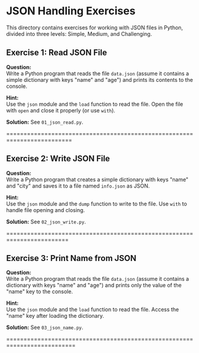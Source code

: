 # JSON Handling Exercises
This directory contains exercises for working with JSON files in Python, divided into three levels: Simple, Medium, and Challenging.

## Exercise 1: Read JSON File
**Question:**  
Write a Python program that reads the file `data.json` (assume it contains a simple dictionary with keys "name" and "age") and prints its contents to the console.

**Hint:**  
Use the `json` module and the `load` function to read the file. Open the file with `open` and close it properly (or use `with`).

**Solution:** See `01_json_read.py`.

=========================================================================

## Exercise 2: Write JSON File
**Question:**  
Write a Python program that creates a simple dictionary with keys "name" and "city" and saves it to a file named `info.json` as JSON.

**Hint:**  
Use the `json` module and the `dump` function to write to the file. Use `with` to handle file opening and closing.

**Solution:** See `02_json_write.py`.

========================================================================

## Exercise 3: Print Name from JSON
**Question:**  
Write a Python program that reads the file `data.json` (assume it contains a dictionary with keys "name" and "age") and prints only the value of the "name" key to the console.

**Hint:**  
Use the `json` module and the `load` function to read the file. Access the "name" key after loading the dictionary.

**Solution:** See `03_json_name.py`.

==========================================================================

